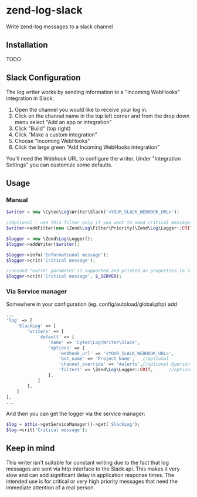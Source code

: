 # zend-log-slack
Write zend-log messages to a slack channel

Installation
---
TODO

Slack Configuration
---
The log writer works by sending information to a "Incoming WebHooks" integration in Slack:

1. Open the channel you would like to receive your log in.
2. Click on the channel name in the top left corner and from the drop down menu select "Add an app or integration"
3. Click "Build" (top right)
4. Click "Make a custom integration"
5. Choose "Incoming WebHooks"
6. Click the large green "Add Incoming WebHooks integration"

You'll need the Webhook URL to configure the writer. Under "Integration Settings" you can customize some defaults.

Usage
---

### Manual

```php
$writer = new \Cytec\Log\Writer\Slack('<YOUR_SLACK_WEBHOOK_URL>');

//Optional - use this filter only if you want to send critical messages to Slack
$writer->addFilter(new \Zend\Log\Filter\Priority(\Zend\Log\Logger::CRIT));

$logger = new \Zend\Log\Logger();
$logger->addWriter($writer);

$logger->info('Informational message');
$logger->crit('Critical message');

//second "extra" parameter is supported and printed as properties in slack
$logger->crit('Critical message', $_SERVER);
```

### Via Service manager

Somewhere in your configuration (eg. config/autoload/global.php) add

```php
...
'log' => [
    'SlackLog' => [
        'writers' => [
            'default' => [
                'name' => 'Cytec\Log\Writer\Slack',
                'options' => [
                    'webhook_url' => '<YOUR_SLACK_WEBHOOK_URL>',
                    'bot_name' => 'Project Name',   //optional
                    'channel_override' => '#alerts',//optional @person is also supported
                    'filters' => \Zend\Log\Logger::CRIT,      //optional - filter by priority
                ],
            ]
        ],
    ]
],
...
```

And then you can get the logger via the service manager:

```php
$log = $this->getServiceManager()->get('SlackLog');
$log->crit('Critical message');
```

Keep in mind
---
This writer isn't suitable for constant writing due to the fact that log messages are
sent via http interface to the Slack api. This makes it very slow and can add
significant delay in application response times. The intended use is for critical
or very high priority messages that need the immediate attention of a real person.